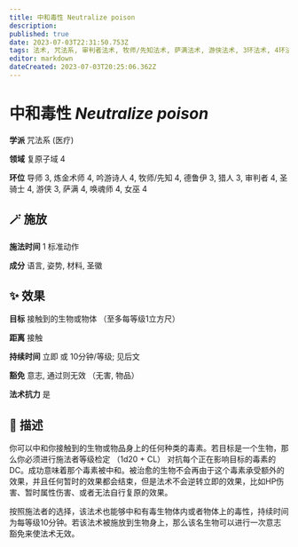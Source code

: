 ```yaml
---
title: 中和毒性 Neutralize poison
description: 
published: true
date: 2023-07-03T22:31:50.753Z
tags: 法术, 咒法系, 审判者法术, 牧师/先知法术, 萨满法术, 游侠法术, 3环法术, 4环法术, 女巫法术, 猎人法术, 吟游诗人法术, 德鲁伊法术, 炼金术师法术, 唤魂师法术, 医疗, 导师法术, 圣骑士法术, 复原子域
editor: markdown
dateCreated: 2023-07-03T20:25:06.362Z
---
```


# **中和毒性** *Neutralize poison*

**学派** 咒法系 (医疗) 

**领域** 复原子域 4

**环位** 导师 3, 炼金术师 4, 吟游诗人 4, 牧师/先知 4, 德鲁伊 3, 猎人 3, 审判者 4, 圣骑士 4, 游侠 3, 萨满 4, 唤魂师 4, 女巫 4

## 🪄 施放

**施法时间** 1 标准动作

**成分** 语言, 姿势, 材料, 圣徽

## ✨ 效果 

**目标** 接触到的生物或物体 （至多每等级1立方尺） 

**距离** 接触  

**持续时间** 立即 或 10分钟/等级; 见后文 

**豁免** 意志, 通过则无效 （无害, 物品）

**法术抗力** 是

## 📖 描述

你可以中和你接触到的生物或物品身上的任何种类的毒素。若目标是一个生物，那么你必须进行施法者等级检定 （1d20 + CL） 对抗每个正在影响目标的毒素的DC。成功意味着那个毒素被中和。被治愈的生物不会再由于这个毒素承受额外的效果，并且任何暂时的效果都会结束，但是法术不会逆转立即的效果，比如HP伤害、暂时属性伤害、或者无法自行复原的效果。

按照施法者的选择，该法术也能够中和有毒生物体内或者物体上的毒性，持续时间为每等级10分钟。若该法术被施放到生物身上，那么该名生物可以进行一次意志豁免来使法术无效。
    
